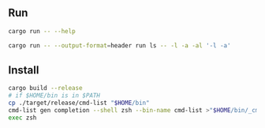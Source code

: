 ## Run

```bash
cargo run -- --help
```

```bash
cargo run -- --output-format=header run ls -- -l -a -al '-l -a'
```

## Install

```bash
cargo build --release
# if $HOME/bin is in $PATH
cp ./target/release/cmd-list "$HOME/bin"
cmd-list gen completion --shell zsh --bin-name cmd-list >"$HOME/bin/_cmd-list"
exec zsh
```
